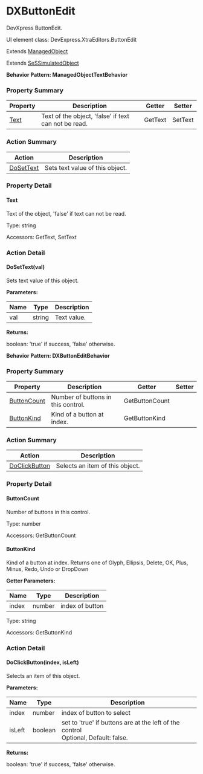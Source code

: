 # DXButtonEdit

DevXpress ButtonEdit.
 
UI element class: DevExpress.XtraEditors.ButtonEdit

Extends [ManagedObject](ManagedObject.md)

Extends [SeSSimulatedObject](SeSSimulatedObject.md)





**Behavior Pattern: ManagedObjectTextBehavior**


<!-- ============================== property summary ========================== -->

	

### Property Summary

| **Property** | **Description** | **Getter** | **Setter** |
| ------------ | --------------- | ---------- | ---------- |
| [Text](#Text) | Text of the object, 'false' if text can not be read. | GetText | SetText |



	
<!-- ============================== action summary ========================== -->



### Action Summary

|  **Action** | **Description** | 
| ----------- | --------------- |
|	[DoSetText](#DoSetText) | Sets text value of this object. |




<!-- ============================== property detail ========================== -->
	
### Property Detail
		
<a name="Text"></a>
#### Text


Text of the object, 'false' if text can not be read.

			
	
			
Type: string
			
			
Accessors: GetText, SetText
			
		
	
	
<!-- ============================== action detail ========================== -->
	
### Action Detail
		
<a name="DoSetText"></a>    
#### DoSetText(val)

Sets text value of this object.


**Parameters:**

|	**Name** | **Type** | **Description** |
| ---------- | -------- | --------------- |
| val | string |	Text value. |




**Returns:**

boolean: 'true' if success, 'false' otherwise.



<a name="see.also.dxbuttonedit.dosettext"></a>

	




**Behavior Pattern: DXButtonEditBehavior**


<!-- ============================== property summary ========================== -->

	

### Property Summary

| **Property** | **Description** | **Getter** | **Setter** |
| ------------ | --------------- | ---------- | ---------- |
| [ButtonCount](#ButtonCount) | Number of buttons in this control. | GetButtonCount |  |
| [ButtonKind](#ButtonKind) | Kind of a button at index. | GetButtonKind |  |



	
<!-- ============================== action summary ========================== -->



### Action Summary

|  **Action** | **Description** | 
| ----------- | --------------- |
|	[DoClickButton](#DoClickButton) | Selects an item of this object. |




<!-- ============================== property detail ========================== -->
	
### Property Detail
		
<a name="ButtonCount"></a>
#### ButtonCount


Number of buttons in this control.

			
	
			
Type: number
			
			
Accessors: GetButtonCount
			
		
<a name="ButtonKind"></a>
#### ButtonKind


Kind of a button at index. Returns one of Glyph, Ellipsis, Delete, OK, Plus, Minus, Redo, Undo or DropDown

			
**Getter Parameters:**

| **Name** | **Type** | **Description** |
| -------- | -------- | --------------- |	
| index | number | index of button |


	
			
Type: string
			
			
Accessors: GetButtonKind
			
		
	
	
<!-- ============================== action detail ========================== -->
	
### Action Detail
		
<a name="DoClickButton"></a>    
#### DoClickButton(index, isLeft)

Selects an item of this object.


**Parameters:**

|	**Name** | **Type** | **Description** |
| ---------- | -------- | --------------- |
| index | number |	index of button to select |
| isLeft | boolean |	set to 'true' if buttons are at the left of the control<br>Optional, Default: false. |




**Returns:**

boolean: 'true' if success, 'false' otherwise.



<a name="see.also.dxbuttonedit.doclickbutton"></a>

	

